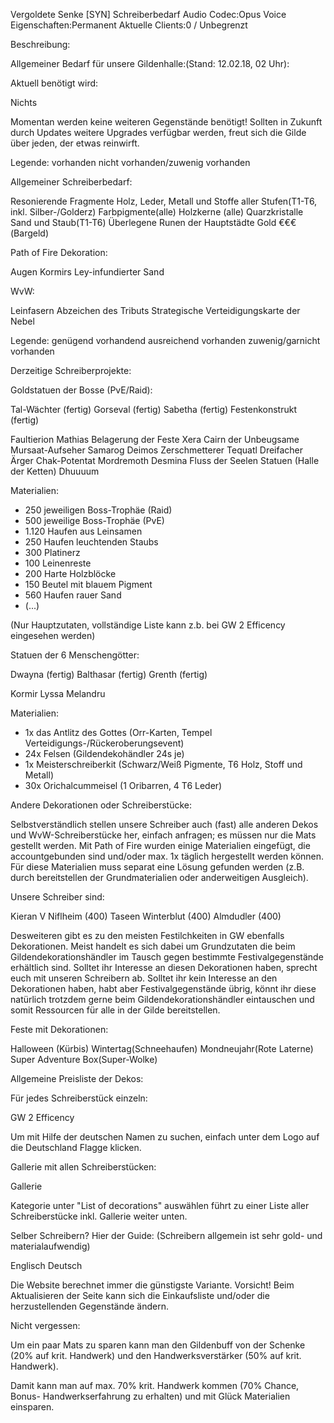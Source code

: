 Vergoldete Senke [SYN] Schreiberbedarf
Audio Codec:Opus Voice
Eigenschaften:Permanent
Aktuelle Clients:0 / Unbegrenzt

Beschreibung:

Allgemeiner Bedarf für unsere Gildenhalle:(Stand: 12.02.18, 02 Uhr):

Aktuell benötigt wird:


Nichts

Momentan werden keine weiteren Gegenstände benötigt! Sollten in Zukunft durch Updates weitere Upgrades verfügbar werden, freut sich die Gilde über jeden, der etwas reinwirft.

Legende:
vorhanden
nicht vorhanden/zuwenig vorhanden




Allgemeiner Schreiberbedarf:


Resonierende Fragmente
Holz, Leder, Metall und Stoffe aller Stufen(T1-T6, inkl. Silber-/Golderz)
Farbpigmente(alle)
Holzkerne (alle)
Quarzkristalle
Sand und Staub(T1-T6)
Überlegene Runen der Hauptstädte
Gold €€€(Bargeld)


Path of Fire Dekoration:

Augen Kormirs
Ley-infundierter Sand


WvW:

Leinfasern
Abzeichen des Tributs
Strategische Verteidigungskarte der Nebel


Legende:
   genügend vorhandend
   ausreichend vorhanden
   zuwenig/garnicht vorhanden


Derzeitige Schreiberprojekte:

Goldstatuen der Bosse (PvE/Raid):


Tal-Wächter (fertig)
Gorseval (fertig)
Sabetha (fertig)
Festenkonstrukt (fertig)

Faultierion
Mathias
Belagerung der Feste
Xera
Cairn der Unbeugsame
Mursaat-Aufseher
Samarog
Deimos
Zerschmetterer
Tequatl
Dreifacher Ärger 
Chak-Potentat
Mordremoth
Desmina
Fluss der Seelen
Statuen (Halle der Ketten)
Dhuuuum


Materialien:
 - 250 jeweiligen Boss-Trophäe (Raid)
 - 500 jeweilige Boss-Trophäe (PvE)
 - 1.120 Haufen aus Leinsamen
 - 250 Haufen leuchtenden Staubs
 - 300 Platinerz
 - 100 Leinenreste
 - 200 Harte Holzblöcke
 - 150 Beutel mit blauem Pigment
 - 560 Haufen rauer Sand
 - (...)

(Nur Hauptzutaten, vollständige Liste kann z.b. bei GW 2 Efficency eingesehen werden)

Statuen der 6 Menschengötter:


Dwayna (fertig)
Balthasar (fertig)
Grenth (fertig)

Kormir
Lyssa
Melandru


Materialien:
- 1x das Antlitz des Gottes (Orr-Karten, Tempel Verteidigungs-/Rückeroberungsevent)
- 24x Felsen (Gildendekohändler 24s je)
- 1x Meisterschreiberkit (Schwarz/Weiß Pigmente, T6 Holz, Stoff und Metall)
- 30x Orichalcummeisel (1 Oribarren, 4 T6 Leder)


Andere Dekorationen oder Schreiberstücke:

Selbstverständlich stellen unsere Schreiber auch (fast) alle anderen Dekos und WvW-Schreiberstücke her, einfach anfragen; es müssen nur die Mats gestellt werden. Mit Path of Fire wurden einige Materialien eingefügt, die accountgebunden sind und/oder max. 1x täglich hergestellt werden können. Für diese Materialien muss separat eine Lösung gefunden werden (z.B. durch bereitstellen der Grundmaterialien oder anderweitigen Ausgleich).

Unsere Schreiber sind:


Kieran V Niflheim (400)
Taseen Winterblut (400)
Almdudler (400)


Desweiteren gibt es zu den meisten Festilchkeiten in GW ebenfalls Dekorationen. Meist handelt es sich dabei um Grundzutaten die beim Gildendekorationshändler im Tausch gegen bestimmte Festivalgegenstände erhältlich sind. Solltet ihr Interesse an diesen Dekorationen haben, sprecht euch mit unseren Schreibern ab. Solltet ihr kein Interesse an den Dekorationen haben, habt aber Festivalgegenstände übrig, könnt ihr diese natürlich trotzdem gerne beim Gildendekorationshändler eintauschen und somit Ressourcen für alle in der Gilde bereitstellen.

Feste mit Dekorationen: 


Halloween (Kürbis)
Wintertag(Schneehaufen)
Mondneujahr(Rote Laterne)
Super Adventure Box(Super-Wolke)


Allgemeine Preisliste der Dekos: 

Für jedes Schreiberstück einzeln:


GW 2 Efficency


Um mit Hilfe der deutschen Namen zu suchen, einfach unter dem Logo auf die Deutschland Flagge klicken.

Gallerie mit allen Schreiberstücken:


Gallerie

Kategorie unter "List of decorations" auswählen führt zu einer Liste aller Schreiberstücke inkl. Gallerie weiter unten.

Selber Schreibern? Hier der Guide:
(Schreibern allgemein ist sehr gold- und  materialaufwendig)


Englisch     Deutsch


Die Website berechnet immer die günstigste Variante. Vorsicht! Beim Aktualisieren der Seite kann sich die Einkaufsliste und/oder die herzustellenden Gegenstände ändern.

Nicht vergessen:

Um ein paar Mats zu sparen kann man den Gildenbuff von der Schenke (20% auf krit. Handwerk) und den Handwerksverstärker (50% auf krit. Handwerk).

Damit kann man auf max. 70% krit. Handwerk kommen (70% Chance, Bonus- Handwerkserfahrung zu erhalten) und mit Glück Materialien einsparen.

